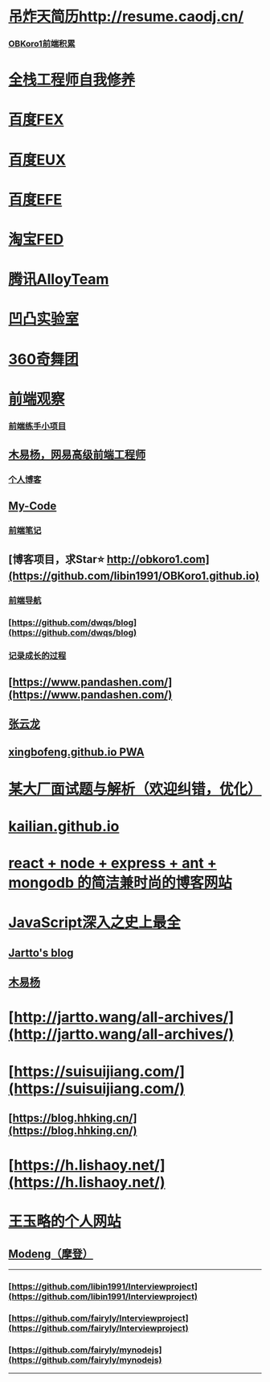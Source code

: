 # [吊炸天简历http://resume.caodj.cn/](http://resume.caodj.cn/)
### [OBKoro1前端积累](http://obkoro1.com/web_accumulate/)
# [全栈工程师自我修养](https://segmentfault.com/blog/jianshu)
# [百度FEX](http://fex.baidu.com/)
# [百度EUX](http://eux.baidu.com/)
# [百度EFE](http://efe.baidu.com/)
# [淘宝FED](http://taobaofed.org/)
# [腾讯AlloyTeam](http://www.alloyteam.com/)
# [凹凸实验室](https://aotu.io/index.html)
# [360奇舞团](https://75team.com/)
# [前端观察](https://www.qianduan.net/)
### [前端练手小项目](https://github.com/libin1991/Web-Project)
## [木易杨，网易高级前端工程师](https://github.com/yygmind/blog)
### [个人博客](https://github.com/chenjigeng/blog)
## [My-Code](https://github.com/HongqingCao/My-Code)
### [前端笔记](https://denzel.netlify.com/)
## [博客项目，求Star⭐️ http://obkoro1.com](https://github.com/libin1991/OBKoro1.github.io)
### [前端导航](https://github.com/webproblem/learning-article)
### [https://github.com/dwqs/blog](https://github.com/dwqs/blog)
### [记录成长的过程](https://github.com/berwin/Blog)
## [https://www.pandashen.com/](https://www.pandashen.com/)
## [张云龙](https://github.com/fouber/blog)
## [xingbofeng.github.io  PWA](https://github.com/xingbofeng/xingbofeng.github.io/issues)
# [某大厂面试题与解析（欢迎纠错，优化）](https://juejin.im/post/5be2fcd7f265da616d53aad0)
# [kailian.github.io](http://kailian.github.io/)
# [react + node + express + ant + mongodb 的简洁兼时尚的博客网站](https://juejin.im/post/5bf60810f265da6124151529)
# [JavaScript深入之史上最全](https://juejin.im/post/5bfe8fc5e51d4514e0515b90)
## [Jartto's blog](https://github.com/chenfengyanyu/source)
## [木易杨](https://github.com/yygmind/blog)
# [http://jartto.wang/all-archives/](http://jartto.wang/all-archives/)
# [https://suisuijiang.com/](https://suisuijiang.com/)
## [https://blog.hhking.cn/](https://blog.hhking.cn/)
# [https://h.lishaoy.net/](https://h.lishaoy.net/)
# [王玉略的个人网站](http://www.wangyulue.com/archives/)
## [Modeng（摩登）](https://www.modenng.com/)
---
### [https://github.com/libin1991/Interviewproject](https://github.com/libin1991/Interviewproject)
### [https://github.com/fairyly/Interviewproject](https://github.com/fairyly/Interviewproject)
### [https://github.com/fairyly/mynodejs](https://github.com/fairyly/mynodejs)
---
